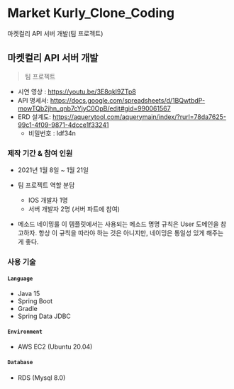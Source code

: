 # Market Kurly_Clone_Coding
마켓컬리 API 서버 개발(팀 프로젝트)

## 마켓컬리 API 서버 개발 
> 팀 프로젝트
- 시연 영상 : https://youtu.be/3E8qkl9ZTp8
- API 명세서: https://docs.google.com/spreadsheets/d/1BQwtbdP-mowTQb2jhn_qnb7cYjyC0OpB/edit#gid=990061567
- ERD 설계도: https://aquerytool.com/aquerymain/index/?rurl=78da7625-99c1-4f09-9871-4dcce1f33241
    - 비밀번호 : ldf34n   

### 제작 기간 & 참여 인원
- 2021년 1월 8일 ~ 1월 21일  
- 팀 프로젝트 역할 분담 
    - IOS 개발자 1명
    - 서버 개발자 2명 (서버 파트에 참여)

- 메소드 네이밍룰
  이 템플릿에서는 사용되는 메소드 명명 규칙은 User 도메인을 참고하자. 항상 이 규칙을 따라야 하는 것은 아니지만, 네이밍은 통일성 있게 해주는 게 좋다.

### 사용 기술
#### `Language`
  - Java 15
  - Spring Boot 
  - Gradle
  - Spring Data JDBC 
#### `Environment`  
  - AWS EC2 (Ubuntu 20.04)  
#### `Database`  
  - RDS (Mysql 8.0)

